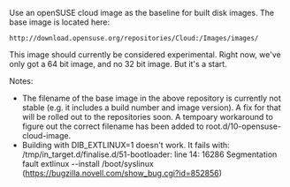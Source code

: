 Use an openSUSE cloud image as the baseline for built disk images. The base
image is located here:

    http://download.opensuse.org/repositories/Cloud:/Images/images/

This image should currently be considered experimental. Right now, we've only
got a 64 bit image, and no 32 bit image. But it's a start.

Notes:

* The filename of the base image in the above repository is currently not
  stable (e.g. it includes a build number and image version). A fix for that
  will be rolled out to the repositories soon. A tempoary workaround to figure
  out the correct filename has been added to root.d/10-opensuse-cloud-image.
* Building with DIB\_EXTLINUX=1 doesn't work.  It fails with:
  /tmp/in\_target.d/finalise.d/51-bootloader: line 14: 16286 Segmentation fault
  extlinux --install /boot/syslinux
  (https://bugzilla.novell.com/show_bug.cgi?id=852856)
